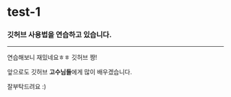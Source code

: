 # test-1
### 깃허브 사용법을 연습하고 있습니다.

---

연습해보니 재밌네요ㅎㅎ 깃허브 짱!

앞으로도 깃허브 **고수님들**에게 많이 배우겠습니다.

잘부탁드려요 :)
